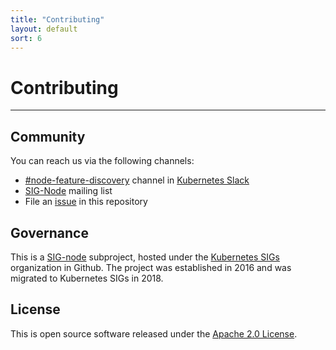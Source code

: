 ```yaml
---
title: "Contributing"
layout: default
sort: 6
---
```


# Contributing

---

## Community

You can reach us via the following channels:

- [#node-feature-discovery](https://kubernetes.slack.com/messages/node-feature-discovery)
  channel in [Kubernetes Slack](https://slack.k8s.io/)
- [SIG-Node](https://groups.google.com/a/kubernetes.io/g/sig-node) mailing list
- File an
  [issue](https://github.com/kubernetes-sigs/node-feature-discovery/issues/new)
  in this repository

## Governance

This is a
[SIG-node](https://github.com/kubernetes/community/blob/master/sig-node/README.md)
subproject, hosted under the
[Kubernetes SIGs](https://github.com/kubernetes-sigs) organization in Github.
The project was established in 2016 and was migrated to Kubernetes SIGs in 2018.

## License

This is open source software released under the [Apache 2.0 License](LICENSE).
